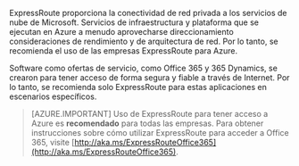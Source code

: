 ExpressRoute proporciona la conectividad de red privada a los servicios de nube de Microsoft. Servicios de infraestructura y plataforma que se ejecutan en Azure a menudo aprovecharse direccionamiento consideraciones de rendimiento y de arquitectura de red. Por lo tanto, se recomienda el uso de las empresas ExpressRoute para Azure.

Software como ofertas de servicio, como Office 365 y 365 Dynamics, se crearon para tener acceso de forma segura y fiable a través de Internet.  Por lo tanto, se recomienda solo ExpressRoute para estas aplicaciones en escenarios específicos.

> [AZURE.IMPORTANT]
> Uso de ExpressRoute para tener acceso a Azure es **recomendado** para todas las empresas. Para obtener instrucciones sobre cómo utilizar ExpressRoute para acceder a Office 365, visite [http://aka.ms/ExpressRouteOffice365](http://aka.ms/ExpressRouteOffice365).
